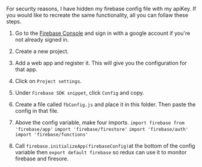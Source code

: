 For security reasons, I have hidden my firebase config file with my apiKey. If you would like to recreate the same functionality, all you can follaw these steps.

1. Go to the [Firebase Console](https://console.firebase.google.com/) and sign in with a google account if you're not already signed in.

2. Create a new project.

3. Add a web app and register it. This will give you the configuration for that app.

4. Click on `Project settings`.

5. Under `Firebase SDK snippet`, click `Config` and copy.

6. Create a file called `fbConfig.js` and place it in this folder. Then paste the config in that file.

7. Above the config variable, make four imports.
   `import firebase from 'firebase/app'`
   `import 'firebase/firestore'`
   `import 'firebase/auth'`
   `import 'firebase/functions'`

8. Call `firebase.initializeApp(firebaseConfig)`at the bottom of the config variable then `export default firebase` so redux can use it to monitor firebase and firesore.
